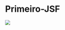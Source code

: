 # Primeiro-JSF

[![](http://img.youtube.com/vi/1DPvXDH02fE/0.jpg)](http://www.youtube.com/watch?v=1DPvXDH02fE "")
